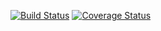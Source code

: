[![Build Status](https://img.shields.io/travis/pennsignals/mantis.svg?style=flat-square)](https://travis-ci.org/pennsignals/mantis) [![Coverage Status](https://img.shields.io/coveralls/pennsignals/mantis.svg?style=flat-square)](https://coveralls.io/github/pennsignals/mantis)
